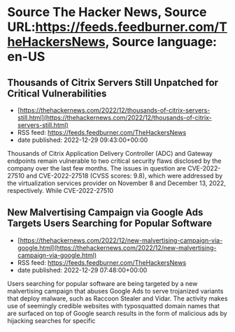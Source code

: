 # Source The Hacker News, Source URL:https://feeds.feedburner.com/TheHackersNews, Source language: en-US

## Thousands of Citrix Servers Still Unpatched for Critical Vulnerabilities
 - [https://thehackernews.com/2022/12/thousands-of-citrix-servers-still.html](https://thehackernews.com/2022/12/thousands-of-citrix-servers-still.html)
 - RSS feed: https://feeds.feedburner.com/TheHackersNews
 - date published: 2022-12-29 09:43:00+00:00

Thousands of Citrix Application Delivery Controller (ADC) and Gateway endpoints remain vulnerable to two critical security flaws disclosed by the company over the last few months.
The issues in question are CVE-2022-27510 and CVE-2022-27518 (CVSS scores: 9.8), which were addressed by the virtualization services provider on November 8 and December 13, 2022, respectively.
While CVE-2022-27510

## New Malvertising Campaign via Google Ads Targets Users Searching for Popular Software
 - [https://thehackernews.com/2022/12/new-malvertising-campaign-via-google.html](https://thehackernews.com/2022/12/new-malvertising-campaign-via-google.html)
 - RSS feed: https://feeds.feedburner.com/TheHackersNews
 - date published: 2022-12-29 07:48:00+00:00

Users searching for popular software are being targeted by a new malvertising campaign that abuses Google Ads to serve trojanized variants that deploy malware, such as Raccoon Stealer and Vidar.
The activity makes use of seemingly credible websites with typosquatted domain names that are surfaced on top of Google search results in the form of malicious ads by hijacking searches for specific
